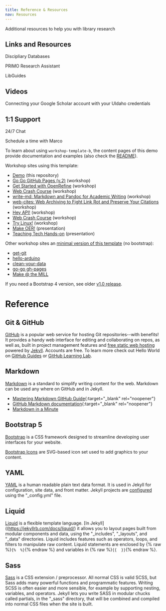 ```yaml
---
title: Reference & Resources
nav: Resources
---
```


Additional resources to help you with library research

## Links and Resources 
Discipliary Databases


PRIMO Research Assistant

LibGuides

## Videos

Connecting your Google Scholar account with your UIdaho credentials 

## 1:1 Support

24/7 Chat

Schedule a time with Marco 

To learn about using `workshop-template-b`, the content pages of this demo provide documentation and examples (also check the [README](https://github.com/evanwill/workshop-template-b/blob/master/README.md)).

Workshop sites using this template:

- [Demo](https://evanwill.github.io/workshop-template-b/) (this repository)
- [Go Go GitHub Pages (v.2)](https://evanwill.github.io/go-go-ghpages-b/) (workshop)
- [Get Started with OpenRefine](https://evanwill.github.io/openrefine-b/) (workshop)
- [Web Crash Course](https://evanwill.github.io/web-crash-course/) (workshop)
- [write-md: Markdown and Pandoc for Academic Writing](https://evanwill.github.io/write-md/) (workshop)
- [web-cites: Web Archiving to Fight Link Rot and Preserve Your Citations](https://evanwill.github.io/web-cites/) (workshop)
- [Hey API!](https://evanwill.github.io/hey-api/) (workshop)
- [Web Crash Course](https://evanwill.github.io/web-crash-course/) (workshop)
- [Try Linux!](https://evanwill.github.io/try-linux/) (workshop)
- [Make OER!](https://evanwill.github.io/make-oer/) (presentation)
- [Teaching Tech Hands-on](https://evanwill.github.io/tech-hands-on/) (presentation)

Other workshop sites an [minimal version of this template](https://github.com/evanwill/workshop-template) (no bootstrap):

- [get-git](https://evanwill.github.io/get-git/)
- [hello-arduino](https://evanwill.github.io/hello-arduino/)
- [clean-your-data](https://evanwill.github.io/clean-your-data/)
- [go-go gh-pages](https://evanwill.github.io/go-go-ghpages/)
- [Make @ the MILL](https://uidaholib.github.io/make-at-the-mill/)

If you need a Bootstrap 4 version, see older [v1.0 release](https://github.com/evanwill/workshop-template-b/releases/tag/v1.0). 

# Reference

## Git & GitHub

[GitHub](https://github.com/) is a popular web service for hosting Git repositories--with benefits!
It provides a handy web interface for editing and collaborating on repos, as well as, built in project management features and [free static web hosting](https://pages.github.com/) powered by [Jekyll](https://jekyllrb.com/).
Accounts are free.
To learn more check out Hello World on [GitHub Guides](https://guides.github.com/) or [GitHub Learning Lab](https://lab.github.com/).

## Markdown

[Markdown](https://daringfireball.net/projects/markdown/) is a standard to simplify writing content for the web. 
Markdown can be used any where on GitHub and in Jekyll.

- [Mastering Markdown GitHub Guide](https://guides.github.com/features/mastering-markdown/){:target="_blank" rel="noopener"}
- [GitHub Markdown documentation](https://docs.github.com/en/free-pro-team@latest/github/writing-on-github/basic-writing-and-formatting-syntax){:target="_blank" rel="noopener"}
- [Markdown in a Minute](https://evanwill.github.io/_drafts/notes/markdown-minute.html)

## Bootstrap 5

[Bootstrap](https://getbootstrap.com/) is a CSS framework designed to streamline developing user interfaces for your website.

[Bootstrap Icons](https://icons.getbootstrap.com/) are SVG-based icon set used to add graphics to your content.

## YAML

[YAML](http://www.yaml.org/) is a human readable plain text data format.
It is used in Jekyll for configuration, site data, and front matter.
Jekyll projects are [configured](https://jekyllrb.com/docs/configuration/) using the "_config.yml" file.

## Liquid

[Liquid](http://shopify.github.io/liquid/) is a flexible template language.
[In Jekyll]((https://jekyllrb.com/docs/liquid/) it allows you to layout pages built from modular components and data, using the "_includes", "_layouts", and "_data" directories.
Liquid includes features such as operators, loops, and filters to manipulate raw content. 
Liquid statements are enclosed by {% raw %}`{%  %}`{% endraw %} and variables in {% raw %}`{{  }}`{% endraw %}.

## Sass  

[Sass](http://sass-lang.com/) is a CSS extension / preprocessor. 
All normal CSS is valid SCSS, but Sass adds many powerful functions and programmatic features. 
Writing SCSS is often easier and more sensible, for example by supporting nesting, variables, and operators. 
Jekyll lets you write SASS in modular chucks called partials, in the "_sass" directory, that will be combined and compiled into normal CSS files when the site is built.
